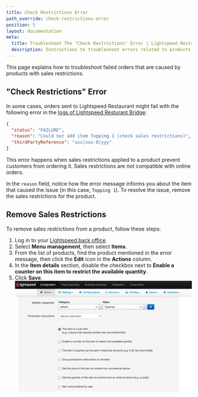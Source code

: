 ```yaml
---
title: Check Restrictions Error
path_override: check-restrictions-error
position: 5
layout: documentation
meta:
  title: Troubleshoot The "Check Restrictions" Error | Lightspeed Restaurant | HubRise
  description: Instructions to troubleshoot errors related to products that contain sales restrictions.
---
```


This page explains how to troubleshoot failed orders that are caused by products with sales restrictions.

## "Check Restrictions" Error

In some cases, orders sent to Lightspeed Restaurant might fail with the following error in the [logs of Lightspeed Resturant Bridge](/apps/lightspeed-restaurant/user-interface#operation):

```json
{
  "status": "FAILURE",
  "reason": "Could not add item Topping 1 (check sales restrictions)",
  "thirdPartyReference": "xxx|xxx-0|yyy"
}
```

This error happens when sales restrictions applied to a product prevent customers from ordering it.
Sales restrictions are not compatible with online orders.

In the `reason` field, notice how the error message informs you about the item that caused the issue (in this case, `Topping 1`). To resolve the issue, remove the sales restrictions for the product.

## Remove Sales Restrictions

To remove sales restrictions from a product, follow these steps:

1. Log in to your [Lightspeed back office](https://console.ikentoo.com).
1. Select **Menu management**, then select **Items**.
1. From the list of products, find the product mentioned in the error message, then click the **Edit** icon in the **Actions** column.
1. In the **Item details** section, disable the checkbox next to **Enable a counter on this item to restrict the available quantity**.
1. Click **Save**.
   ![Disable sales restrictions on an item](./images/023-2x-lightspeed-sales-restrictions.png)
